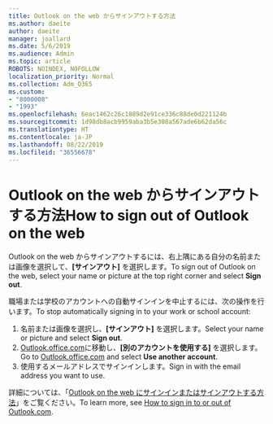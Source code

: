 ```yaml
---
title: Outlook on the web からサインアウトする方法
ms.author: daeite
author: daeite
manager: joallard
ms.date: 5/6/2019
ms.audience: Admin
ms.topic: article
ROBOTS: NOINDEX, NOFOLLOW
localization_priority: Normal
ms.collection: Adm_O365
ms.custom:
- "8000008"
- "1993"
ms.openlocfilehash: 6eac1462c26c1889d2e91ce336c88de0d221124b
ms.sourcegitcommit: 1d98db8acb9959aba3b5e308a567ade6b62da56c
ms.translationtype: HT
ms.contentlocale: ja-JP
ms.lasthandoff: 08/22/2019
ms.locfileid: "36556678"
---
```

# <a name="how-to-sign-out-of-outlook-on-the-web"></a><span data-ttu-id="99745-102">Outlook on the web からサインアウトする方法</span><span class="sxs-lookup"><span data-stu-id="99745-102">How to sign out of Outlook on the web</span></span>

<span data-ttu-id="99745-103">Outlook on the web からサインアウトするには、右上隅にある自分の名前または画像を選択して、**[サインアウト]** を選択します。</span><span class="sxs-lookup"><span data-stu-id="99745-103">To sign out of Outlook on the web, select your name or picture at the top right corner and select **Sign out**.</span></span>

<span data-ttu-id="99745-104">職場または学校のアカウントへの自動サインインを中止するには、次の操作を行います。</span><span class="sxs-lookup"><span data-stu-id="99745-104">To stop automatically signing in to your work or school account:</span></span>

1. <span data-ttu-id="99745-105">名前または画像を選択し、**[サインアウト]** を選択します。</span><span class="sxs-lookup"><span data-stu-id="99745-105">Select your name or picture and select **Sign out**.</span></span>
1. <span data-ttu-id="99745-106">[Outlook.office.com](https://outlook.office.com/)に移動し、**[別のアカウントを使用する]** を選択します。</span><span class="sxs-lookup"><span data-stu-id="99745-106">Go to [Outlook.office.com](https://outlook.office.com/) and select **Use another account**.</span></span>
1. <span data-ttu-id="99745-107">使用するメールアドレスでサインインします。</span><span class="sxs-lookup"><span data-stu-id="99745-107">Sign in with the email address you want to use.</span></span>

<span data-ttu-id="99745-108">詳細については、「[Outlook on the web にサインインまたはサインアウトする方法](https://support.office.com/article/763fab4d-0138-4814-b450-37fc286bcb79)」をご覧ください。</span><span class="sxs-lookup"><span data-stu-id="99745-108">To learn more, see [How to sign in to or out of Outlook.com](https://support.office.com/article/763fab4d-0138-4814-b450-37fc286bcb79).</span></span>